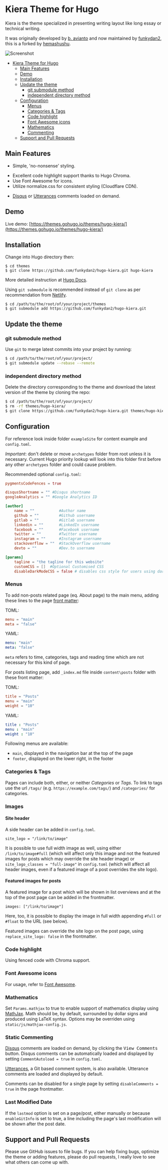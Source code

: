 # Kiera Theme for Hugo

Kiera is the theme specialized in presenting writing layout like long essay or technical writing.

It was originally developed by [b. avianto](https://github.com/avianto/hugo-kiera) and now maintained by [funkydan2](//github.com/funkydan2/), this is a forked by [hemashushu](https://github.com/hemashushu/hugo-kiera).

![Screenshot](https://github.com/funkydan2/hugo-kiera/raw/master/images/screenshot.png)

- [Kiera Theme for Hugo](#kiera-theme-for-hugo)
  - [Main Features](#main-features)
  - [Demo](#demo)
  - [Installation](#installation)
  - [Update the theme](#update-the-theme)
    - [git submodule method](#git-submodule-method)
    - [independent directory method](#independent-directory-method)
  - [Configuration](#configuration)
    - [Menus](#menus)
    - [Categories & Tags](#categories--tags)
    <!-- - [Images](#images) -->
    - [Code highlight](#code-highlight)
    - [Font Awesome icons](#font-awesome-icons)
    - [Mathematics](#mathematics)
    - [Commenting](#static-commenting)
  - [Support and Pull Requests](#support-and-pull-requests)

## Main Features
- Simple, 'no-nonsense' styling.
<!-- - 4 image placements with `figure` support using shortcodes.
- (Optional) Feature images for posts and twiter cards. -->
- Excellent code highlight support thanks to Hugo Chroma.
- Use Font Awesome for icons.
- Utilize normalize.css for consistent styling (Cloudflare CDN).
<!-- - Use Google Fonts: Ruda (serif) and Roboto Slab (sans-serif). -->
- [Disqus](https://disqus.com) or [Utterances](https://utteranc.es) comments loaded on demand.
<!-- - Supports downloading extra [Google Fonts](https://fonts.google.com/). -->

## Demo

Live demo: [https://themes.gohugo.io/themes/hugo-kiera/](https://themes.gohugo.io/themes/hugo-kiera/)

## Installation

Change into Hugo directory then:

```console
$ cd themes
$ git clone https://github.com/funkydan2/hugo-kiera.git hugo-kiera
```

More detailed instruction at [Hugo Docs](https://gohugo.io/getting-started/).

Using `git submodule` is recommended instead of `git clone` as per recommendation from [Netlify](https://gohugo.io/hosting-and-deployment/hosting-on-netlify/#use-hugo-themes-with-netlify).

```console
$ cd /path/to/the/root/of/your/project/themes
$ git submodule add https://github.com/funkydan2/hugo-kiera.git
```

## Update the theme

### git submodule method

Use `git` to merge latest commits into your project by running:

```bash
$ cd /path/to/the/root/of/your/project/
$ git submodule update --rebase --remote
```

### independent directory method

Delete the directory corresponding to the theme and download the latest version of the theme by cloning the repo:

```bash
$ cd /path/to/the/root/of/your/project/
$ rm -rf themes/hugo-kiera/
$ git clone https://github.com/funkydan2/hugo-kiera.git themes/hugo-kiera/
```

## Configuration

For reference look inside folder `exampleSite` for content example and `config.toml`.

*Important*: don't delete or move `archetypes` folder from root unless it is necessary. Current Hugo priority lookup will look into this folder first before any other `archetypes` folder and could cause problem.

Recommended optional `config.toml`:

```toml
pygmentsCodeFences = true

disqusShortname = "" #Disqus shortname
googleAnalytics = "" #Google Analytics ID

[author]
    name = ""           #Author name
    github = ""         #Github username
    gitlab = ""         #Gitlab username
    linkedin = ""       #LinkedIn username
    facebook = ""       #Facebook username
    twitter = ""        #Twitter username
    instagram = ""      #Instagram username
    stackoverflow = ""  #StackOverflow username
    devto = ""          #Dev.to username

[params]
    tagline = "the tagline for this website"
    customCSS = []  #Optional Customised CSS
    disableDarkModeCSS = false # disables css style for users using dark-mode
```

### Menus

To add non-posts related page (eq. About page) to the main menu, adding these lines to the page [front matter](https://gohugo.io/content-management/front-matter/):

TOML:

```toml
menu = "main"
meta = "false"
```

YAML:

```yml
menu: "main"
meta: "false"
```

`meta` refers to time, categories, tags and reading time which are not necessary for this kind of page.

For posts listing page, add `_index.md` file inside `content\posts` folder with these front matter:

TOML:

```toml
title = "Posts"
menu = "main"
weight = "10"
```

YAML:

```yml
title : "Posts"
menu : "main"
weight : "10"
```

Following menus are available:

* `main`, displayed in the navigation bar at the top of the page
* `footer`, displayed on the lower right, in the footer

### Categories & Tags

Pages can include both, either, or neither *Categories* or *Tags*.
To link to tags use the url `/tags/` (e.g. `https://example.com/tags/`) and `/categories/` for categories.

### Images

#### Site header

A side header can be added in `config.toml`.

```
site_logo = "/link/to/image"
```

It is possible to use full width image as well, using either `/link/to/image#full` (which will affect only this image and
not the featured images for posts which may override the site header image) or `site_logo_classes = "full-image"` in `config.toml` (which
will affect all header images, even if a featured image of a post overrides the site logo).

#### Featured images for posts

A featured image for a post which will be shown in list overviews and at the top of the post page can be added in the frontmatter.

```
images: ["/link/to/image"]
```

Here, too, it is possible to display the image in full width appending `#full` or `#float` to the URL (see below).

Featured images can override the site logo on the post page, using `replace_site_logo: false` in the frontmatter.

<!-- #### Images in text

Kiera supports adding image as `img` tag with standard Markdown:

`![Image Title](link/to/image)`

to wrap it with `figure` use:

`{{< figure src="/link/to/image" >}}`

The basic placement is 100% width within content and scaled accordingly in smaller screen. Recommended width for image is 600 pixels minimum.

Kiera supports different placement by adding:

- For `img`, use `![Image Title](link/to/image#placement)`
- For `figure`, use `{{< figure src="/link/to/image" class="placement" >}}`

There are 4 configured placements

- `#full` or `class="full"` for full width.
![full](images/screenshots/full-image.png)
- `#mid` or `class="mid"` for middle:
![float-mid](images/screenshots/mid.png)
- `#float` or `class="float"` for float left:
![float-left](images/screenshots/float-left.png)
- `#float-right` or `class="float-right"` for float right:
![float-right](images/screenshots/float-right.png) -->

### Code highlight

Using fenced code with Chroma support.

### Font Awesome icons

For usage, refer to [Font Awesome](https://fontawesome.com/).

### Mathematics

Set `Params.mathjax` to true to enable support of mathematics display using [MathJax](https://mathjax.org/).  Math should be, by default, surrounded by dollar signs and produced using LaTeX syntax.  Options may be overriden using `static/js/mathjax-config.js`.

### Static Commenting

[Disqus](https://disqus.com/) comments are loaded on demand, by clicking the <kbd>View Comments</kbd> button. Disqus comments can be automatically loaded and displayed by setting `CommentAutoload = true` in `config.toml`.

[Utterances](https://utteranc.es), a Git based comment system, is also available. Utterance comments are loaded and displayed by default.

Comments can be disabled for a single page by setting `disableComments = true` in the page frontmatter.

### Last Modified Date

If the `lastmod` option is set on a page/post, either manually or because `enableGitInfo` is set to true, a line including the page's last modification will be shown after the post date.

## Support and Pull Requests

Please use GitHub issues to file bugs. If you can help fixing bugs, optimize the theme or adding features, please do pull requests, I really love to see what others can come up with.
